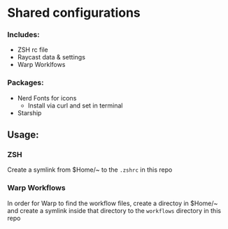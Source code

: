 # Shared configurations

### Includes:

- ZSH rc file
- Raycast data & settings
- Warp Worklfows

### Packages:

- Nerd Fonts for icons
  - Install via curl and set in terminal
- Starship

## Usage:

### ZSH

Create a symlink from $Home/~ to the `.zshrc` in this repo

### Warp Workflows

In order for Warp to find the workflow files, create a directoy in $Home/~ and create a symlink inside that directory to the `workflows` directory in this repo
